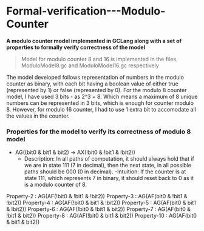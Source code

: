 # Formal-verification---Modulo-Counter
**A modulo counter model implemented in GCLang along with a set of properties to formally verify correctness of the model**

> Model for modulo counter 8 and 16 is implemented in the files ModuloModel8.gc and ModuloModel16.gc respectively

The model developed follows representation of numbers in the modulo counter as binary, with each bit having a boolean value of either true (represented by 1) or false (represented by 0). For the modulo 8 counter model, I have used 3 bits - as 2^3 = 8. Which means a maximum of 8 unique numbers can be represented in 3 bits, which is enough for counter modulo 8. However, for modulo 16 counter, I had to use 1 extra bit to accomodate all the values in the counter.

### Properties for the model to verify its correctness of modulo 8 model
- AG((bit0 & bit1 & bit2) -> AX(!bit0 & !bit1 & !bit2))
    - Description: In all paths of computation, it should always hold that if we are in state 111 (7 in decimal), then the next state, in all possible paths should be 000 (0 in decimal).
    -Intuition: If the counter is at state 111, which represents 7 in binary, it should reset back to 0 as it is a modulo counter of 8.



Property-2 : AG(AF(!bit0 & !bit1 & !bit2))
Property-3 : AG(AF(bit0 & !bit1 & !bit2))
Property-4 : AG(AF(!bit0 & bit1 & !bit2))
Property-5 : AG(AF(bit0 & bit1 & !bit2))
Property-6 : AG(AF(!bit0 & !bit1 & bit2))
Property-7 : AG(AF(bit0 & !bit1 & bit2))
Property-8 : AG(AF(!bit0 & bit1 & bit2))
Property-10 : AG(AF(bit0 & bit1 & bit2))


